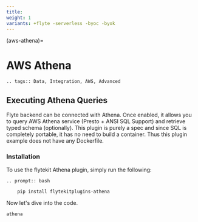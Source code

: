 ```yaml
---
title:
weight: 1
variants: +flyte -serverless -byoc -byok
---
```


(aws-athena)=

# AWS Athena

```{eval-rst}
.. tags:: Data, Integration, AWS, Advanced
```

## Executing Athena Queries

Flyte backend can be connected with Athena. Once enabled, it allows you to query AWS Athena service (Presto + ANSI SQL Support) and retrieve typed schema (optionally).
This plugin is purely a spec and since SQL is completely portable, it has no need to build a container. Thus this plugin example does not have any Dockerfile.

### Installation

To use the flytekit Athena plugin, simply run the following:

```{eval-rst}
.. prompt:: bash

    pip install flytekitplugins-athena
```

Now let's dive into the code.

```{auto-examples-toc}
athena
```
